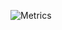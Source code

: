 <div align="left">

<!--

<img src="https://komarev.com/ghpvc/?username=devYaksha&style=flat&color=313131&label=views&abbreviated=true">

-->

![Metrics](https://metrics.lecoq.io/0l1ve1r4?template=terminal&repositories.forks=true&base.header=0&base.community=0&base.repositories=0&base.metadata=0&languages=1&isocalendar=1&achievements=1&base=header%2C%20activity%2C%20community%2C%20repositories%2C%20metadata&base.indepth=false&base.hireable=false&base.skip=false&isocalendar=false&isocalendar.duration=half-year&languages=false&languages.limit=8&languages.threshold=0%25&languages.other=false&languages.colors=github&languages.sections=most-used&languages.indepth=false&languages.analysis.timeout=15&languages.analysis.timeout.repositories=7.5&languages.categories=markup%2C%20programming&languages.recent.categories=markup%2C%20programming&languages.recent.load=300&languages.recent.days=14&achievements=false&achievements.threshold=A&achievements.secrets=true&achievements.display=compact&achievements.limit=0&config.timezone=America%2FSao_Paulo)


</div>

</div>


